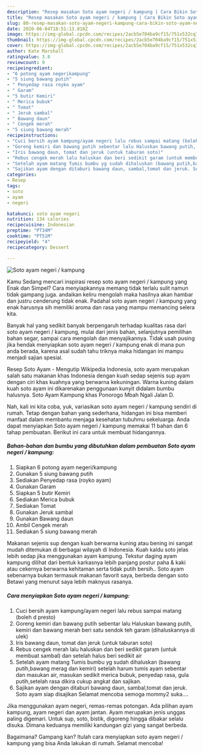 ```yaml
---
description: "Resep masakan Soto ayam negeri / kampung | Cara Bikin Soto ayam negeri / kampung Yang Sempurna"
title: "Resep masakan Soto ayam negeri / kampung | Cara Bikin Soto ayam negeri / kampung Yang Sempurna"
slug: 80-resep-masakan-soto-ayam-negeri-kampung-cara-bikin-soto-ayam-negeri-kampung-yang-sempurna
date: 2020-06-04T18:51:13.816Z
image: https://img-global.cpcdn.com/recipes/2acb5e704ba9cf15/751x532cq70/soto-ayam-negeri-kampung-foto-resep-utama.jpg
thumbnail: https://img-global.cpcdn.com/recipes/2acb5e704ba9cf15/751x532cq70/soto-ayam-negeri-kampung-foto-resep-utama.jpg
cover: https://img-global.cpcdn.com/recipes/2acb5e704ba9cf15/751x532cq70/soto-ayam-negeri-kampung-foto-resep-utama.jpg
author: Kate Marshall
ratingvalue: 3.8
reviewcount: 9
recipeingredient:
- "6 potong ayam negerikampung"
- "5 siung bawang putih"
- " Penyedap rasa royko ayam"
- " Garam"
- "5 butir Kemiri"
- " Merica bubuk"
- " Tomat"
- " Jeruk sambal"
- " Bawang daun"
- " Cengek merah"
- "5 siung bawang merah"
recipeinstructions:
- "Cuci bersih ayam kampung/ayam negeri lalu rebus sampai matang (boleh d presto)"
- "Goreng kemiri dan bawang putih sebentar lalu Haluskan bawang putih, kemiri dan bawang merah beri satu sendok teh garam (dihaluskannya di ulek)"
- "Iris bawang daun, tomat dan jeruk (untuk taburan soto)"
- "Rebus cengek merah lalu haluskan dan beri sedikit garam (untuk membuat sambal) dan setelah halus beri sedikit air"
- "Setelah ayam matang Tumis bumbu yg sudah dihaluskan (bawang putih,bawang merag dan kemiri) setelah harum tumis ayam sebentar dan masukan air, masukan sedikit merica bubuk, penyedap rasa, gula putih,setelah rasa dikira cukup angkat dan sajikan."
- "Sajikan ayam dengan ditaburi bawang daun, sambal,tomat dan jeruk. Soto ayam siap disajikan Selamat mencoba semoga mommy2 suka...."
categories:
- Resep
tags:
- soto
- ayam
- negeri

katakunci: soto ayam negeri 
nutrition: 134 calories
recipecuisine: Indonesian
preptime: "PT34M"
cooktime: "PT51M"
recipeyield: "4"
recipecategory: Dessert

---
```



![Soto ayam negeri / kampung](https://img-global.cpcdn.com/recipes/2acb5e704ba9cf15/751x532cq70/soto-ayam-negeri-kampung-foto-resep-utama.jpg)

Kamu Sedang mencari inspirasi resep soto ayam negeri / kampung yang Enak dan Simpel? Cara menyiapkannya memang tidak terlalu sulit namun tidak gampang juga. andaikan keliru mengolah maka hasilnya akan hambar dan justru cenderung tidak enak. Padahal soto ayam negeri / kampung yang enak harusnya sih memiliki aroma dan rasa yang mampu memancing selera kita.

Banyak hal yang sedikit banyak berpengaruh terhadap kualitas rasa dari soto ayam negeri / kampung, mulai dari jenis bahan, selanjutnya pemilihan bahan segar, sampai cara mengolah dan menyajikannya. Tidak usah pusing jika hendak menyiapkan soto ayam negeri / kampung enak di mana pun anda berada, karena asal sudah tahu triknya maka hidangan ini mampu menjadi sajian spesial.

Resep Soto Ayam - Mengutip Wikipedia Indonesia, soto ayam merupakan salah satu makanan khas Indonesia dengan kuah sedap sejenis sup ayam dengan ciri khas kuahnya yang berwarna kekuningan. Warna kuning dalam kuah soto ayam ini dikarenakan penggunaan kunyit didalam bumbu halusnya. Soto Ayam Kampung khas Ponorogo Mbah Ngali Jalan D.


Nah, kali ini kita coba, yuk, variasikan soto ayam negeri / kampung sendiri di rumah. Tetap dengan bahan yang sederhana, hidangan ini bisa memberi manfaat dalam membantu menjaga kesehatan tubuhmu sekeluarga. Anda dapat menyiapkan Soto ayam negeri / kampung memakai 11 bahan dan 6 tahap pembuatan. Berikut ini cara untuk membuat hidangannya.

<!--inarticleads1-->

##### Bahan-bahan dan bumbu yang dibutuhkan dalam pembuatan Soto ayam negeri / kampung:

1. Siapkan 6 potong ayam negeri/kampung
1. Gunakan 5 siung bawang putih
1. Sediakan  Penyedap rasa (royko ayam)
1. Gunakan  Garam
1. Siapkan 5 butir Kemiri
1. Sediakan  Merica bubuk
1. Sediakan  Tomat
1. Gunakan  Jeruk sambal
1. Gunakan  Bawang daun
1. Ambil  Cengek merah
1. Sediakan 5 siung bawang merah


Makanan sejenis sup dengan kuah berwarna kuning atau bening ini sangat mudah ditemukan di berbagai wilayah di Indonesia. Kuah kaldu soto jelas lebih sedap jika menggunakan ayam kampung. Tekstur daging ayam kampung dilihat dari bentuk karkasnya lebih panjang postur paha &amp; kaki atau cekernya berwarna kehitaman serta tidak putih bersih.. Soto ayam sebenarnya bukan termasuk makanan favorit saya, berbeda dengan soto Betawi yang menurut saya lebih maknyus rasanya. 

<!--inarticleads2-->

##### Cara menyiapkan Soto ayam negeri / kampung:

1. Cuci bersih ayam kampung/ayam negeri lalu rebus sampai matang (boleh d presto)
1. Goreng kemiri dan bawang putih sebentar lalu Haluskan bawang putih, kemiri dan bawang merah beri satu sendok teh garam (dihaluskannya di ulek)
1. Iris bawang daun, tomat dan jeruk (untuk taburan soto)
1. Rebus cengek merah lalu haluskan dan beri sedikit garam (untuk membuat sambal) dan setelah halus beri sedikit air
1. Setelah ayam matang Tumis bumbu yg sudah dihaluskan (bawang putih,bawang merag dan kemiri) setelah harum tumis ayam sebentar dan masukan air, masukan sedikit merica bubuk, penyedap rasa, gula putih,setelah rasa dikira cukup angkat dan sajikan.
1. Sajikan ayam dengan ditaburi bawang daun, sambal,tomat dan jeruk. Soto ayam siap disajikan Selamat mencoba semoga mommy2 suka....


Jika menggunakan ayam negeri, remas-remas potongan. Ada pilihan ayam kampung, ayam negeri dan ayam jantan. Ayam merupakan jenis unggas paling digemari. Untuk sup, soto, bistik, digoreng hingga dibakar selalu disuka. Dimana keduanya memiliki kandungan gizi yang sangat berbeda. 

Bagaimana? Gampang kan? Itulah cara menyiapkan soto ayam negeri / kampung yang bisa Anda lakukan di rumah. Selamat mencoba!
